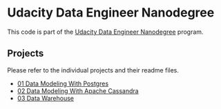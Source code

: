 # Udacity Data Engineer Nanodegree

This code is part of the [Udacity Data Engineer Nanodegree](https://www.udacity.com/course/data-engineer-nanodegree--nd027) program.

## Projects

Please refer to the individual projects and their readme files.

- [01 Data Modeling With Postgres](./01-data-modeling-with-postgres)
- [02 Data Modeling With Apache Cassandra](./02-data-modeling-with-apache-cassandra)
- [03 Data Warehouse](./03-data-warehouse)

